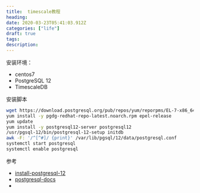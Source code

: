 ```yaml
---
title:  timescale教程
heading: 
date: 2020-03-23T05:41:03.912Z
categories: ["life"]
draft: true
tags: 
description: 
---
```


安装环境：

- centos7
- PostgreSQL 12
- TimescaleDB 

安装脚本  
```bash
wget https://download.postgresql.org/pub/repos/yum/reporpms/EL-7-x86_64/pgdg-redhat-repo-latest.noarch.rpm
yum install -y pgdg-redhat-repo-latest.noarch.rpm epel-release 
yum update
yum install -y postgresql12-server postgresql12
/usr/pgsql-12/bin/postgresql-12-setup initdb
awk -F: '/^[^#]/ {print}' /var/lib/pgsql/12/data/postgresql.conf
systemctl start postgresql
systemctl enable postgresql

```


参考 
- [install-postgresql-12](https://computingforgeeks.com/how-to-install-postgresql-12-on-centos-7/)
- [postgresql-docs](https://www.postgresql.org/docs/12/index.html)
- 